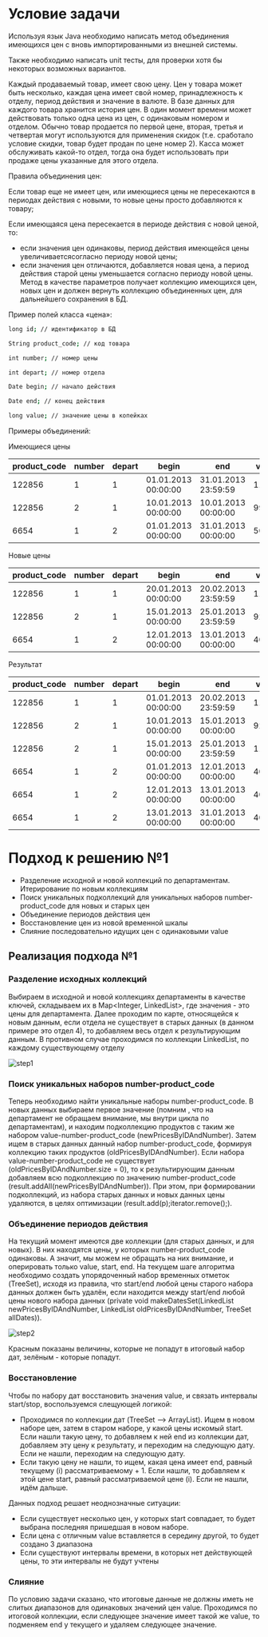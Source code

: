 # Условие задачи

Используя язык Java необходимо написать метод объединения имеющихся цен с вновь импортированными из внешней системы. 
  
Также необходимо написать unit тесты, для проверки хотя бы некоторых возможных вариантов. 
  
Каждый продаваемый товар, имеет свою цену. Цен у товара может быть несколько, каждая цена имеет свой номер, принадлежность к отделу, период действия и значение в валюте. В базе данных для каждого товара хранится история цен. В один момент времени может действовать только одна цена из цен, с одинаковым номером и отделом. Обычно товар продается по первой цене, вторая, третья и четвертая могут используются для применения скидок (т.е. сработало условие скидки, товар будет продан по цене номер 2). Касса может обслуживать какой-то отдел, тогда она будет использовать при продаже цены указанные для этого отдела. 
  
Правила объединения цен:
  
  Если товар еще не имеет цен, или имеющиеся цены не пересекаются в периодах действия с новыми, то новые цены просто добавляются к товару;
  
  Если имеющаяся цена пересекается в периоде действия с новой ценой, то:
  
* если значения цен одинаковы, период действия имеющейся цены увеличиваетсясогласно периоду новой цены;
* если значения цен отличаются, добавляется новая цена, а период действия старой цены уменьшается согласно периоду новой цены.
Метод в качестве параметров получает коллекцию имеющихся цен, новых цен и должен вернуть коллекцию объединенных цен, для дальнейшего сохранения в БД.

Пример полей класса «цена»:
```sh
long id; // идентификатор в БД

String product_code; // код товара

int number; // номер цены

int depart; // номер отдела

Date begin; // начало действия

Date end; // конец действия

long value; // значение цены в копейках
```
Примеры объединений:

Имеющиеся цены

product_code | number | depart | begin | end | value |
--- | --- | --- | --- |--- |--- |
122856 | 1 | 1 | 01.01.2013 00:00:00 | 31.01.2013 23:59:59 | 11000 |
122856 | 2 | 1 | 10.01.2013 00:00:00 | 10.01.2013 00:00:00 | 99000 |
6654 | 1 | 2 | 01.01.2013 00:00:00 | 31.01.2013 00:00:00 | 5000 |

Новые цены

product_code | number | depart | begin | end | value |
--- | --- | --- | --- |--- |--- |
122856 | 1 | 1 | 20.01.2013 00:00:00 | 20.02.2013 23:59:59 | 11000 |
122856 | 2 | 1 | 15.01.2013 00:00:00 | 25.01.2013 23:59:59 | 92000 |
6654 | 1 | 2 | 12.01.2013 00:00:00 | 13.01.2013 00:00:00 | 4000 |

Результат

product_code | number | depart | begin | end | value |
--- | --- | --- | --- |--- |--- |
122856 | 1 | 1 | 01.01.2013 00:00:00 | 20.02.2013 23:59:59 | 11000 |
122856 | 2 | 1 | 10.01.2013 00:00:00 | 15.01.2013 00:00:00 | 92000 |
122856 | 2 | 1 | 15.01.2013 00:00:00 | 25.01.2013 23:59:59 | 11000 |
6654 | 1 | 2 | 01.01.2013 00:00:00 | 12.01.2013 00:00:00 | 4000 |
6654 | 1 | 2 | 12.01.2013 00:00:00 | 13.01.2013 00:00:00 | 4000 |
6654 | 1 | 2 | 13.01.2013 00:00:00 | 31.01.2013 00:00:00 | 4000 |

# Подход к решению №1

  - Разделение исходной и новой коллекций по департаментам. Итерирование по новым коллекциям
  - Поиск уникальных подколлекций для уникальных наборов number-product_code для новых и старых цен
  - Объединение периодов действия цен
  - Восстановление цен из новой временной шкалы 
  - Слияние последовательно идущих цен с одинаковыми value
  
## Реализация подхода №1

### Разделение исходных коллекций

Выбираем в исходной и новой коллекциях департаменты в качестве ключей, складываем их в Map<Integer, LinkedList<Price>>, где значения - это цены для департамента. Далее проходим по карте, относящейся к новым данным, если отдела не существует в старых данных (в данном примере это отдел 4), то добавляем весь отдел к результирующим данным. В противном случае проходимся по коллекции LinkedList<Price>, по каждому существующему отделу

![step1](https://github.com/soloyes/geekbrains/blob/master/Test/pictures/step1.png)

### Поиск уникальных наборов number-product_code

Теперь необходимо найти уникальные наборы number-product_code. В новых данных выбираем первое значение (помним , что на департамент не обращаем внимание, мы внутри цикла по департаментам), и находим подколлекцию продуктов с таким же набором value-number-product_code (newPricesByIDAndNumber). Затем ищем в старых данных данный набор number-product_code, формируя коллекцию таких продуктов (oldPricesByIDAndNumber). Если набора value-number-product_code не существует (oldPricesByIDAndNumber.size = 0), то к результирующим данным добавляем всю подколлекцию по значению number-product_code (result.addAll(newPricesByIDAndNumber)). При этом, при формировании подколлекций, из набора старых данных и новых данных цены удаляются, в целях оптимизации (result.add(p);iterator.remove();).

### Объединение периодов действия

На текущий момент имеются две коллекции (для старых данных, и для новых). В них находятся цены, у которых number-product_code одинаковы. А значит, мы можем не обращать на них внимание, и оперировать только value, start, end. На текущем шаге алгоритма необходимо создать упорядоченный набор временных отметок (TreeSet<Date>), исходя из правила, что start/end любой цены старого набора данных должен быть удалён, если находится между start/end любой цены нового набора данных (private void makeDatesSet(LinkedList<Price> newPricesByIDAndNumber, LinkedList<Price> oldPricesByIDAndNumber, TreeSet<Date> allDates)).

![step2](https://github.com/soloyes/geekbrains/blob/master/Test/pictures/step2.png)

Красным показаны величины, которые не попадут в итоговый набор дат, зелёным - которые попадут.

### Восстановление

Чтобы по набору дат восстановить значения value, и связать интервалы start/stop, воспользуемся слещующей логикой:

- Проходимся по коллекции дат (TreeSet<Dates> --> ArrayList<Dates>). Ищем в новом наборе цен, затем в старом наборе, у какой цены искомый start. Если нашли такую цену, то добавляем к ней end из коллекции дат, добавляем эту цену к результату, и переходим на следующую дату. Если не нашли, переходим на следующую дату.
- Если такую цену не нашли, то ищем, какая цена имеет end, равный текущему (i) рассматриваемому + 1. Если нашли, то добавляем к этой цене start, равный рассматриваемой цене (i). Если не нашли, идём дальше.
  
Данных подход решает неоднозначные ситуации:
- Если существует несколько цен, у которых start совпадает, то будет выбрана последняя пришедшая в новом наборе. 
- Если цена с отличным value вставляется в середину другой, то будет создано 3 диапазона
- Если существуют интервалы времени, в которых нет действующей цены, то эти интервалы не будут учтены

### Слияние

По условию задачи сказано, что итоговые данные не должны иметь не слитых диапазонов для одинаковых значений цен value. Проходимся по итоговой коллекции, если следующее значение имеет такой же value, то подменяем end у текущего и удаляем следующее значение. 
